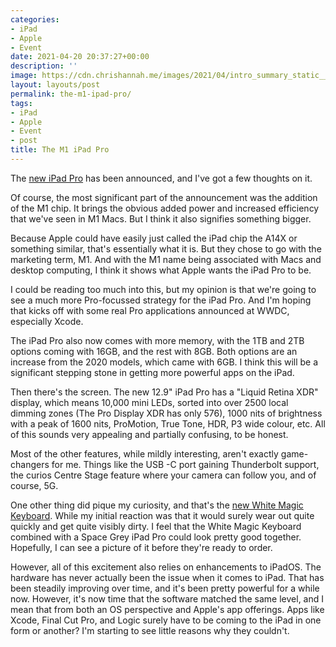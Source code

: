 ```yaml
---
categories:
- iPad
- Apple
- Event
date: 2021-04-20 20:37:27+00:00
description: ''
image: https://cdn.chrishannah.me/images/2021/04/intro_summary_static__epib5tclp926_large_2x.png
layout: layouts/post
permalink: the-m1-ipad-pro/
tags:
- iPad
- Apple
- Event
- post
title: The M1 iPad Pro
---
```


The [new iPad Pro](https://www.apple.com/ipad-pro/) has been announced, and I've got a few thoughts on it.

Of course, the most significant part of the announcement was the addition of the M1 chip. It brings the obvious added power and increased efficiency that we've seen in M1 Macs. But I think it also signifies something bigger.

Because Apple could have easily just called the iPad chip the A14X or something similar, that's essentially what it is. But they chose to go with the marketing term, M1. And with the M1 name being associated with Macs and desktop computing, I think it shows what Apple wants the iPad Pro to be.

I could be reading too much into this, but my opinion is that we're going to see a much more Pro-focussed strategy for the iPad Pro. And I'm hoping that kicks off with some real Pro applications announced at WWDC, especially Xcode.

The iPad Pro also now comes with more memory, with the 1TB and 2TB options coming with 16GB, and the rest with 8GB. Both options are an increase from the 2020 models, which came with 6GB. I think this will be a significant stepping stone in getting more powerful apps on the iPad.

Then there's the screen. The new 12.9" iPad Pro has a "Liquid Retina XDR" display, which means 10,000 mini LEDs, sorted into over 2500 local dimming zones (The Pro Display XDR has only 576), 1000 nits of brightness with a peak of 1600 nits, ProMotion, True Tone, HDR, P3 wide colour, etc. All of this sounds very appealing and partially confusing, to be honest.

Most of the other features, while mildly interesting, aren't exactly game-changers for me. Things like the USB -C port gaining Thunderbolt support, the curios Centre Stage feature where your camera can follow you, and of course, 5G.

One other thing did pique my curiosity, and that's the [new White Magic Keyboard](https://www.apple.com/shop/product/MJQJ3LL/A/magic-keyboard-for-ipad-pro-11-inch-3rd-generation-and-ipad-air-4th-generation-us-english). While my initial reaction was that it would surely wear out quite quickly and get quite visibly dirty. I feel that the White Magic Keyboard combined with a Space Grey iPad Pro could look pretty good together. Hopefully, I can see a picture of it before they're ready to order.

However, all of this excitement also relies on enhancements to iPadOS.  The hardware has never actually been the issue when it comes to iPad. That has been steadily improving over time, and it's been pretty powerful for a while now. However, it's now time that the software matched the same level, and I mean that from both an OS perspective and Apple's app offerings. Apps like Xcode, Final Cut Pro, and Logic surely have to be coming to the iPad in one form or another? I'm starting to see little reasons why they couldn't.